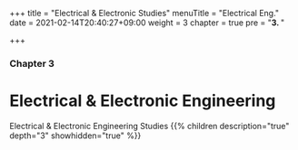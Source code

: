 +++
title = "Electrical & Electronic Studies"
menuTitle = "Electrical Eng."
date = 2021-02-14T20:40:27+09:00
weight = 3
chapter = true
pre = "<b>3. </b>"


+++

### Chapter 3

# Electrical & Electronic Engineering

Electrical & Electronic Engineering Studies
{{% children description="true" depth="3" showhidden="true" %}}

